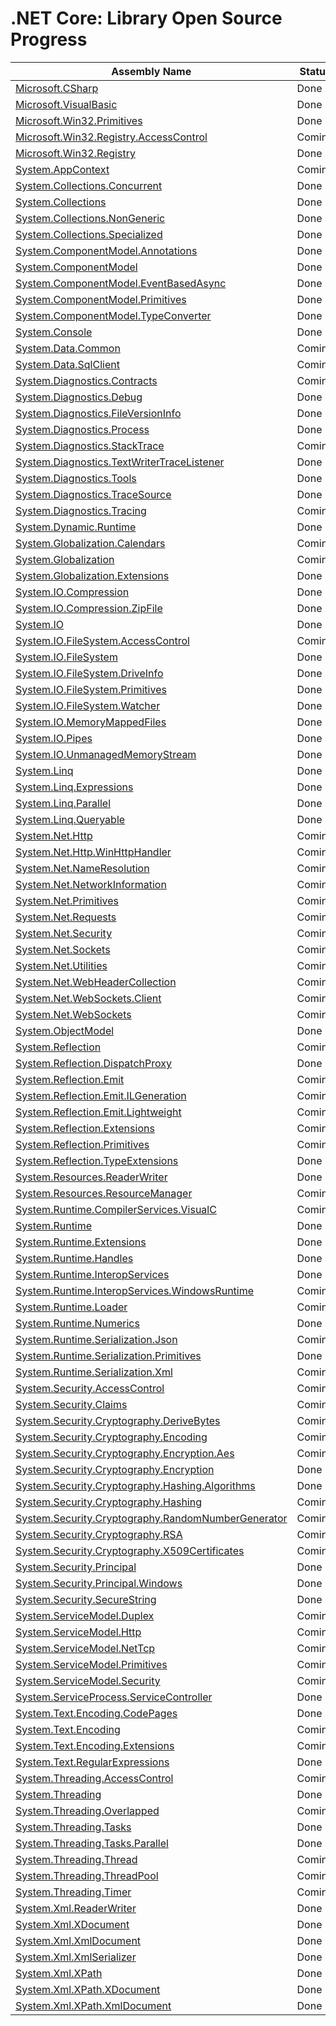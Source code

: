 ﻿# .NET Core: Library Open Source Progress

Assembly Name | Status
------------- | ------
[Microsoft.CSharp](Microsoft.CSharp.md) | Done
[Microsoft.VisualBasic](Microsoft.VisualBasic.md) | Done
[Microsoft.Win32.Primitives](Microsoft.Win32.Primitives.md) | Done
[Microsoft.Win32.Registry.AccessControl](Microsoft.Win32.Registry.AccessControl.md) | Coming
[Microsoft.Win32.Registry](Microsoft.Win32.Registry.md) | Done
[System.AppContext](System.AppContext.md) | Coming
[System.Collections.Concurrent](System.Collections.Concurrent.md) | Done
[System.Collections](System.Collections.md) | Done
[System.Collections.NonGeneric](System.Collections.NonGeneric.md) | Done
[System.Collections.Specialized](System.Collections.Specialized.md) | Done
[System.ComponentModel.Annotations](System.ComponentModel.Annotations.md) | Done
[System.ComponentModel](System.ComponentModel.md) | Done
[System.ComponentModel.EventBasedAsync](System.ComponentModel.EventBasedAsync.md) | Done
[System.ComponentModel.Primitives](System.ComponentModel.Primitives.md) | Done
[System.ComponentModel.TypeConverter](System.ComponentModel.TypeConverter.md) | Done
[System.Console](System.Console.md) | Done
[System.Data.Common](System.Data.Common.md) | Coming
[System.Data.SqlClient](System.Data.SqlClient.md) | Coming
[System.Diagnostics.Contracts](System.Diagnostics.Contracts.md) | Coming
[System.Diagnostics.Debug](System.Diagnostics.Debug.md) | Done
[System.Diagnostics.FileVersionInfo](System.Diagnostics.FileVersionInfo.md) | Done
[System.Diagnostics.Process](System.Diagnostics.Process.md) | Done
[System.Diagnostics.StackTrace](System.Diagnostics.StackTrace.md) | Coming
[System.Diagnostics.TextWriterTraceListener](System.Diagnostics.TextWriterTraceListener.md) | Done
[System.Diagnostics.Tools](System.Diagnostics.Tools.md) | Done
[System.Diagnostics.TraceSource](System.Diagnostics.TraceSource.md) | Done
[System.Diagnostics.Tracing](System.Diagnostics.Tracing.md) | Coming
[System.Dynamic.Runtime](System.Dynamic.Runtime.md) | Done
[System.Globalization.Calendars](System.Globalization.Calendars.md) | Coming
[System.Globalization](System.Globalization.md) | Coming
[System.Globalization.Extensions](System.Globalization.Extensions.md) | Done
[System.IO.Compression](System.IO.Compression.md) | Done
[System.IO.Compression.ZipFile](System.IO.Compression.ZipFile.md) | Done
[System.IO](System.IO.md) | Done
[System.IO.FileSystem.AccessControl](System.IO.FileSystem.AccessControl.md) | Coming
[System.IO.FileSystem](System.IO.FileSystem.md) | Done
[System.IO.FileSystem.DriveInfo](System.IO.FileSystem.DriveInfo.md) | Done
[System.IO.FileSystem.Primitives](System.IO.FileSystem.Primitives.md) | Done
[System.IO.FileSystem.Watcher](System.IO.FileSystem.Watcher.md) | Done
[System.IO.MemoryMappedFiles](System.IO.MemoryMappedFiles.md) | Done
[System.IO.Pipes](System.IO.Pipes.md) | Done
[System.IO.UnmanagedMemoryStream](System.IO.UnmanagedMemoryStream.md) | Done
[System.Linq](System.Linq.md) | Done
[System.Linq.Expressions](System.Linq.Expressions.md) | Done
[System.Linq.Parallel](System.Linq.Parallel.md) | Done
[System.Linq.Queryable](System.Linq.Queryable.md) | Done
[System.Net.Http](System.Net.Http.md) | Coming
[System.Net.Http.WinHttpHandler](System.Net.Http.WinHttpHandler.md) | Coming
[System.Net.NameResolution](System.Net.NameResolution.md) | Coming
[System.Net.NetworkInformation](System.Net.NetworkInformation.md) | Coming
[System.Net.Primitives](System.Net.Primitives.md) | Coming
[System.Net.Requests](System.Net.Requests.md) | Coming
[System.Net.Security](System.Net.Security.md) | Coming
[System.Net.Sockets](System.Net.Sockets.md) | Coming
[System.Net.Utilities](System.Net.Utilities.md) | Coming
[System.Net.WebHeaderCollection](System.Net.WebHeaderCollection.md) | Coming
[System.Net.WebSockets.Client](System.Net.WebSockets.Client.md) | Coming
[System.Net.WebSockets](System.Net.WebSockets.md) | Coming
[System.ObjectModel](System.ObjectModel.md) | Done
[System.Reflection](System.Reflection.md) | Coming
[System.Reflection.DispatchProxy](System.Reflection.DispatchProxy.md) | Done
[System.Reflection.Emit](System.Reflection.Emit.md) | Coming
[System.Reflection.Emit.ILGeneration](System.Reflection.Emit.ILGeneration.md) | Coming
[System.Reflection.Emit.Lightweight](System.Reflection.Emit.Lightweight.md) | Coming
[System.Reflection.Extensions](System.Reflection.Extensions.md) | Coming
[System.Reflection.Primitives](System.Reflection.Primitives.md) | Coming
[System.Reflection.TypeExtensions](System.Reflection.TypeExtensions.md) | Done
[System.Resources.ReaderWriter](System.Resources.ReaderWriter.md) | Done
[System.Resources.ResourceManager](System.Resources.ResourceManager.md) | Coming
[System.Runtime.CompilerServices.VisualC](System.Runtime.CompilerServices.VisualC.md) | Coming
[System.Runtime](System.Runtime.md) | Done
[System.Runtime.Extensions](System.Runtime.Extensions.md) | Done
[System.Runtime.Handles](System.Runtime.Handles.md) | Done
[System.Runtime.InteropServices](System.Runtime.InteropServices.md) | Done
[System.Runtime.InteropServices.WindowsRuntime](System.Runtime.InteropServices.WindowsRuntime.md) | Coming
[System.Runtime.Loader](System.Runtime.Loader.md) | Coming
[System.Runtime.Numerics](System.Runtime.Numerics.md) | Done
[System.Runtime.Serialization.Json](System.Runtime.Serialization.Json.md) | Coming
[System.Runtime.Serialization.Primitives](System.Runtime.Serialization.Primitives.md) | Done
[System.Runtime.Serialization.Xml](System.Runtime.Serialization.Xml.md) | Coming
[System.Security.AccessControl](System.Security.AccessControl.md) | Coming
[System.Security.Claims](System.Security.Claims.md) | Coming
[System.Security.Cryptography.DeriveBytes](System.Security.Cryptography.DeriveBytes.md) | Coming
[System.Security.Cryptography.Encoding](System.Security.Cryptography.Encoding.md) | Coming
[System.Security.Cryptography.Encryption.Aes](System.Security.Cryptography.Encryption.Aes.md) | Coming
[System.Security.Cryptography.Encryption](System.Security.Cryptography.Encryption.md) | Done
[System.Security.Cryptography.Hashing.Algorithms](System.Security.Cryptography.Hashing.Algorithms.md) | Done
[System.Security.Cryptography.Hashing](System.Security.Cryptography.Hashing.md) | Coming
[System.Security.Cryptography.RandomNumberGenerator](System.Security.Cryptography.RandomNumberGenerator.md) | Coming
[System.Security.Cryptography.RSA](System.Security.Cryptography.RSA.md) | Coming
[System.Security.Cryptography.X509Certificates](System.Security.Cryptography.X509Certificates.md) | Coming
[System.Security.Principal](System.Security.Principal.md) | Done
[System.Security.Principal.Windows](System.Security.Principal.Windows.md) | Done
[System.Security.SecureString](System.Security.SecureString.md) | Done
[System.ServiceModel.Duplex](System.ServiceModel.Duplex.md) | Coming
[System.ServiceModel.Http](System.ServiceModel.Http.md) | Coming
[System.ServiceModel.NetTcp](System.ServiceModel.NetTcp.md) | Coming
[System.ServiceModel.Primitives](System.ServiceModel.Primitives.md) | Coming
[System.ServiceModel.Security](System.ServiceModel.Security.md) | Coming
[System.ServiceProcess.ServiceController](System.ServiceProcess.ServiceController.md) | Done
[System.Text.Encoding.CodePages](System.Text.Encoding.CodePages.md) | Done
[System.Text.Encoding](System.Text.Encoding.md) | Coming
[System.Text.Encoding.Extensions](System.Text.Encoding.Extensions.md) | Coming
[System.Text.RegularExpressions](System.Text.RegularExpressions.md) | Done
[System.Threading.AccessControl](System.Threading.AccessControl.md) | Coming
[System.Threading](System.Threading.md) | Done
[System.Threading.Overlapped](System.Threading.Overlapped.md) | Coming
[System.Threading.Tasks](System.Threading.Tasks.md) | Done
[System.Threading.Tasks.Parallel](System.Threading.Tasks.Parallel.md) | Done
[System.Threading.Thread](System.Threading.Thread.md) | Coming
[System.Threading.ThreadPool](System.Threading.ThreadPool.md) | Coming
[System.Threading.Timer](System.Threading.Timer.md) | Coming
[System.Xml.ReaderWriter](System.Xml.ReaderWriter.md) | Done
[System.Xml.XDocument](System.Xml.XDocument.md) | Done
[System.Xml.XmlDocument](System.Xml.XmlDocument.md) | Done
[System.Xml.XmlSerializer](System.Xml.XmlSerializer.md) | Done
[System.Xml.XPath](System.Xml.XPath.md) | Done
[System.Xml.XPath.XDocument](System.Xml.XPath.XDocument.md) | Done
[System.Xml.XPath.XmlDocument](System.Xml.XPath.XmlDocument.md) | Done
